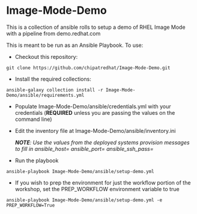 # Image-Mode-Demo 

This is a collection of ansible rolls to setup a demo of RHEL Image Mode with a pipeline from demo.redhat.com

This is meant to be run as an Ansible Playbook.  To use:

* Checkout this repository:

```
git clone https://github.com/chipatredhat/Image-Mode-Demo.git
```

* Install the required collections:

```
ansible-galaxy collection install -r Image-Mode-Demo/ansible/requirements.yml
```

* Populate Image-Mode-Demo/ansible/credentials.yml with your credentials (**REQUIRED** unless you are passing the values on the command line)

* Edit the inventory file at Image-Mode-Demo/ansible/inventory.ini

  ***NOTE**: Use the values from the deployed systems provision messages to fill in ansible_host= ansible_port= ansible_ssh_pass=*
  
* Run the playbook

```
ansible-playbook Image-Mode-Demo/ansible/setup-demo.yml
```

* If you wish to prep the environment for just the workflow portion of the workshop, set the PREP_WORKFLOW environment variable to true

```
ansible-playbook Image-Mode-Demo/ansible/setup-demo.yml -e PREP_WORKFLOW=True
```